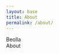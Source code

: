 ```yaml
---
layout: base
title: About
permalink: /about/
---
```


<section class="hero has-background-pink is-medium">
  <div class="hero-body">
    <div class="container">    	
	      <div class="has-text-centered">
	      	<span class="landing-logo is-uppercase has-background-blue has-text-white has-text-weight-bold">Beolla</span><br/>
		    <span class="has-text-white has-text-weight-bold is-size-1 pt-1 blk">About</span>
	  	  </div>
    </div>
  </div>
</section>
